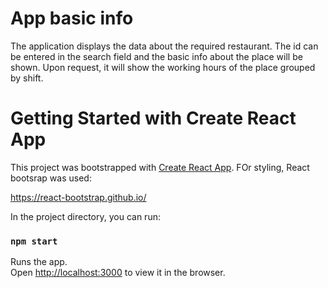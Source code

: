 # App basic info

The application displays the data about the required restaurant. The id can be entered in the search field and the basic info about the place will be shown.
Upon request, it will show the working hours of the place grouped by shift.

# Getting Started with Create React App

This project was bootstrapped with [Create React App](https://github.com/facebook/create-react-app). FOr styling, React bootsrap was used:

https://react-bootstrap.github.io/

In the project directory, you can run:

### `npm start`

Runs the app.\
Open [http://localhost:3000](http://localhost:3000) to view it in the browser.

